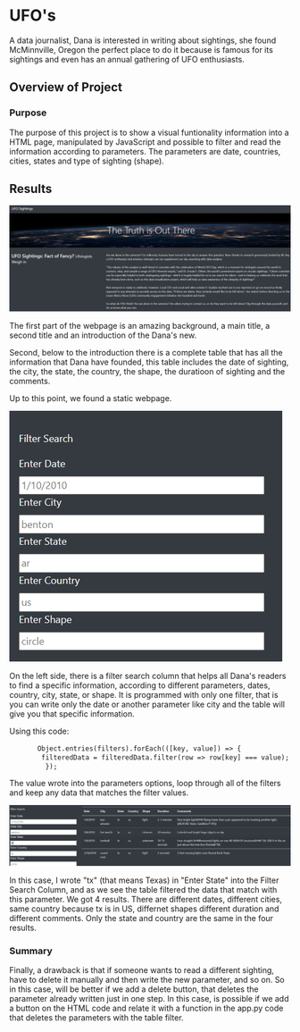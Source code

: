 # UFO's
A data journalist, Dana is interested in writing about sightings, she found McMinnville, Oregon the perfect place to do it because is famous for its sightings and even has an annual gathering of UFO enthusiasts.

## Overview of Project 
### Purpose
The purpose of this project is to show a visual funtionality information into a HTML page, manipulated by JavaScript and possible to filter and read the information according to parameters. The parameters are date, countries, cities, states and type of sighting (shape). 

## Results 


![webpage](static/Images/webpage.png)


The first part of the webpage is an amazing background, a main title, a second title and an introduction of the Dana's new.

Second, below to the introduction there is a complete table that has all the information that Dana have founded, this table includes the date of sighting, the city, the state, the country, the shape, the duratioon of sighting and the comments. 

Up to this point, we found a static webpage.

![filter_search](static/Images/filter_search.png)

On the left side, there is a filter search column that helps all Dana's readers to find a specific information, according to different parameters, dates, country, city, state, or shape. It is programmed with only one filter, that is you can write only the date or another parameter like city and the table will give you that specific information. 

Using this code: 

           Object.entries(filters).forEach(([key, value]) => {
            filteredData = filteredData.filter(row => row[key] === value);
             });

The value wrote into the parameters options,  loop through all of the filters and keep any data that
 matches the filter values.

 ![filtered_table](static/Images/filtered_table.png)

 In this case, I wrote "tx" (that means Texas) in "Enter State" into the Filter Search Column, and as we see the table filtered the data that match with this parameter. We got 4 results. There are different dates, different cities, same country because tx is in US, differnet shapes different duration and different comments. Only the state and country are the same in the four results.

### Summary

Finally, a drawback is that if someone wants to read a different sighting, have to delete it manually and then write the new parameter, and so on. So in this case, will be better if we add a delete button, that deletes the parameter already written just in one step. In this case, is possible if we add a button on the HTML code and relate it with a function in the app.py code that deletes the parameters with the table filter. 
